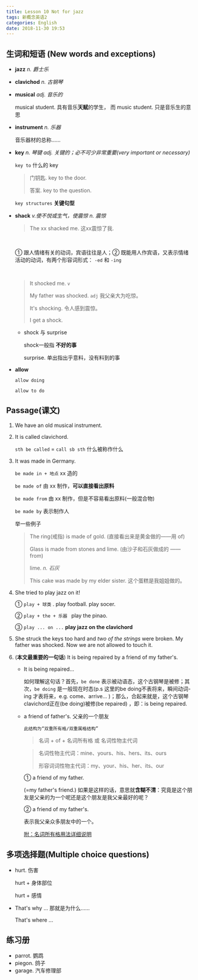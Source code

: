 ```yaml
---
title: Lesson 10 Not for jazz
tags: 新概念英语2
categories: English
date: 2018-11-30 19:53
---
```




##  生词和短语 (New words and exceptions)

- **jazz** *n. 爵士乐*

- **clavichod**  *n. 古钢琴*

- **musical** *adj. 音乐的*

  musical student. 具有音乐**天赋**的学生， 而 music student. 只是音乐生的意思

- **instrument**  *n. 乐器*

  音乐器材的总称……

- **key**  *n. 琴键*   *adj. 关键的；必不可少非常重要(very important or necessary)*

  `key to` 什么的 key

  > 门钥匙. key to the door.
  >
  > 答案. key to the question.

  `key structures` **关键句型**

- **shack**  *v.使不悦或生气，使震惊*  *n. 震惊*

  > The xx shacked me.  这xx震惊了我.

  <br/>

  <span color="orange">① 跟人情绪有关的动词，宾语往往是人；② 既能用人作宾语，又表示情绪活动的动词，有两个形容词形式： `-ed` 和 `-ing`</span>

  <br/>

  > It shocked me. `v`
  >
  > My father was shocked. `adj` 我父亲大为吃惊。
  >
  > It's shocking. 令人感到震惊。
  >
  > I get a shock.

  - shock 与 surprise

    shock一般指 **不好的事**

    surprise. 单出指出乎意料，没有料到的事

- **allow** 

  `allow doing` 

  `allow to do` 



## Passage(课文)

1. We have an old musical instrument.

2. It is called clavichord. 

   `sth be called` = `call sb sth`  什么被称作什么

3. It was made in Germany.

   `be made in + 地点`  xx 造的

   `be made of` 由 xx 制作，**可以直接看出原料**

   `be made from`  由 xx 制作，但是不容易看出原料(一般混合物)

   `be made by` 表示制作人



   举一些例子

   > The ring(戒指) is made of gold. (直接看出来是黄金做的——用 of)
   >
   > Glass is made from stones and lime. (由沙子和石灰做成的 —— from)
   >
   > lime. *n. 石灰*
   >
   > This cake was made by my elder sister. 这个蛋糕是我姐姐做的。

4. She tried to play jazz on it!

   ① `play + 球类` . play football. play socer.

   ② `play + the + 乐器 `  play the pinao. 

   ③ `play ... on ...`  **play jazz on the clavichord**

5. She struck the keys too hard and *two of the strings* were broken. My father was shocked. Now we are not allowed to touch it.

6. (**本文最重要的一句话**) It is being repaired by a friend of my father's.

   - It is being repaired...

     如何理解这句话？首先，`be done` 表示被动语态，这个古钢琴是被修；其次，`be doing` 是一般现在时态(p.s 这里的be doing不表将来，瞬间动词-ing 才表将来，e.g. come、arrive... )；那么，合起来就是，这个古钢琴clavichord正在(be doing)被修(be repaired) ，即：is being repaired.

   - a friend of father's. 父亲的一个朋友

     `此结构为“双重所有格/双重属格结构”`  

     > 名词 + of + 名词所有格 或 名词性物主代词

     > 名词性物主代词：mine、yours、his、hers、its、ours
     >
     > 形容词词性物主代词：my、your、his、her、its、our

     ① a friend of my father.

      (=my father's friend.) 如果是这样的话，意思就**含糊不清**：究竟是这个朋友是父亲的为一个呢还是这个朋友是我父亲最好的呢？

     ② a friend of my father's. 

     表示我父亲众多朋友中的一个。

     <span color="orange">[附：名词所有格用法详细说明](http://www.yygrammar.com/Article/201106/2296.html)</span>



## 多项选择题(Multiple choice questions)

- hurt. 伤害

  hurt + 身体部位

  hurt + 感情

- That's why ... 那就是为什么……

  That's where … 



## 练习册

- parrot. 鹦鹉
- piegon. 鸽子
- garage. 汽车修理部